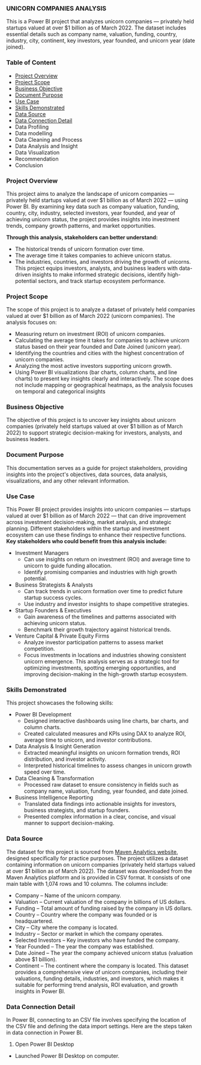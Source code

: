 ### **UNICORN COMPANIES ANALYSIS** ###

This is a Power BI project that analyzes unicorn companies — privately held startups valued at over $1 billion as of March 2022. The dataset includes essential details such as company name, valuation, funding, country, industry, city, continent, key investors, year founded, and unicorn year (date joined).

### Table of Content ###
- [Project Overview](https://github.com/mikegodsfavour/Unicorn-Companies-Analysis/edit/main/README.md#project-overview)
- [Project Scope](https://github.com/mikegodsfavour/Unicorn-Companies-Analysis/edit/main/README.md#project-scope)
- [Business Objective](https://github.com/mikegodsfavour/Unicorn-Companies-Analysis/edit/main/README.md#business-objective)
- [Document Purpose](https://github.com/mikegodsfavour/Unicorn-Companies-Analysis/edit/main/README.md#document-purpose)
- [Use Case](https://github.com/mikegodsfavour/Unicorn-Companies-Analysis/edit/main/README.md#use-case)
- [Skills Demonstrated](https://github.com/mikegodsfavour/Unicorn-Companies-Analysis/edit/main/README.md#skills-demonstrated)
- [Data Source](https://github.com/mikegodsfavour/Unicorn-Companies-Analysis/edit/main/README.md#data-source)
- [Data Connection Detail](https://github.com/mikegodsfavour/Unicorn-Companies-Analysis/edit/main/README.md#data-connection-detail)
- Data Profiling
- Data modelling
- Data Cleaning and Process
- Data Analysis and Insight
- Data Visualization
- Recommendation
- Conclusion

### Project Overview ###

This project aims to analyze the landscape of unicorn companies — privately held startups valued at over $1 billion as of March 2022 — using Power BI. By examining key data such as company valuation, funding, country, city, industry, selected investors, year founded, and year of achieving unicorn status, the project provides insights into investment trends, company growth patterns, and market opportunities.

**Through this analysis, stakeholders can better understand:**
- The historical trends of unicorn formation over time.
- The average time it takes companies to achieve unicorn status.
- The industries, countries, and investors driving the growth of unicorns.
This project equips investors, analysts, and business leaders with data-driven insights to make informed strategic decisions, identify high-potential sectors, and track startup ecosystem performance.

### Project Scope ###
The scope of this project is to analyze a dataset of privately held companies valued at over $1 billion as of March 2022 (unicorn companies). The analysis focuses on:
- Measuring return on investment (ROI) of unicorn companies.
- Calculating the average time it takes for companies to achieve unicorn status based on their year founded and Date Joined (unicorn year).
- Identifying the countries and cities with the highest concentration of unicorn companies.
- Analyzing the most active investors supporting unicorn growth.
- Using Power BI visualizations (bar charts, column charts, and line charts) to present key insights clearly and interactively.
The scope does not include mapping or geographical heatmaps, as the analysis focuses on temporal and categorical insights

### Business Objective ###
The objective of this project is to uncover key insights about unicorn companies (privately held startups valued at over $1 billion as of March 2022) to support strategic decision-making for investors, analysts, and business leaders.

### Document Purpose ###
This documentation serves as a guide for project stakeholders, providing insights into the project's objectives, data sources, data analysis, visualizations, and any other relevant information.

### Use Case ###
This Power BI project provides insights into unicorn companies — startups valued at over $1 billion as of March 2022 — that can drive improvement across investment decision-making, market analysis, and strategic planning. Different stakeholders within the startup and investment ecosystem can use these findings to enhance their respective functions.
**Key stakeholders who could benefit from this analysis include:**
- Investment Managers
  - Can use insights on return on investment (ROI) and average time to unicorn to guide funding allocation.
  - Identify promising companies and industries with high growth potential.
- Business Strategists & Analysts
  - Can track trends in unicorn formation over time to predict future startup success cycles.
  - Use industry and investor insights to shape competitive strategies.
- Startup Founders & Executives
  - Gain awareness of the timelines and patterns associated with achieving unicorn status.
  - Benchmark their growth trajectory against historical trends.
- Venture Capital & Private Equity Firms
  - Analyze investor participation patterns to assess market competition.
  - Focus investments in locations and industries showing consistent unicorn emergence.
This analysis serves as a strategic tool for optimizing investments, spotting emerging opportunities, and improving decision-making in the high-growth startup ecosystem.

### Skills Demonstrated ###
This project showcases the following skills:
- Power BI Development
  - Designed interactive dashboards using line charts, bar charts, and column charts.
  - Created calculated measures and KPIs using DAX to analyze ROI, average time to unicorn, and investor contributions.
- Data Analysis & Insight Generation
  - Extracted meaningful insights on unicorn formation trends, ROI distribution, and investor activity.
  - Interpreted historical timelines to assess changes in unicorn growth speed over time.
- Data Cleaning & Transformation
  - Processed raw dataset to ensure consistency in fields such as company name, valuation, funding, year founded, and date joined.
- Business Intelligence Reporting
  - Translated data findings into actionable insights for investors, business strategists, and startup founders.
  - Presented complex information in a clear, concise, and visual manner to support decision-making.
 
### Data Source ###
The dataset for this project is sourced from [Maven Analytics website](https://app.mavenanalytics.io/datasets?search=Unicorn), designed specifically for practice purposes. The project utilizes a dataset containing information on unicorn companies (privately held startups valued at over $1 billion as of March 2022).
The dataset was downloaded from the Maven Analytics platform and is provided in CSV format. It consists of one main table with 1,074 rows and 10 columns.
The columns include:

- Company – Name of the unicorn company.
- Valuation – Current valuation of the company in billions of US dollars.
- Funding – Total amount of funding raised by the company in US dollars.
- Country – Country where the company was founded or is headquartered.
- City – City where the company is located.
- Industry – Sector or market in which the company operates.
- Selected Investors – Key investors who have funded the company.
- Year Founded – The year the company was established.
- Date Joined – The year the company achieved unicorn status (valuation above $1 billion).
- Continent – The continent where the company is located.
This dataset provides a comprehensive view of unicorn companies, including their valuations, funding details, industries, and investors, which makes it suitable for performing trend analysis, ROI evaluation, and growth insights in Power BI.

### Data Connection Detail 
In Power BI, connecting to an CSV file involves specifying the location of the CSV file and defining the data import settings. Here are the steps taken in data connection in Power BI.

1. Open Power BI Desktop
- Launched Power BI Desktop on computer.

